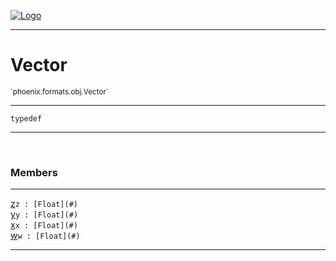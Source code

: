 
[![Logo](../../../../images/logo.png)](../../../../api/index.html)

---



<h1>Vector</h1>
<small>`phoenix.formats.obj.Vector`</small>



---

`typedef`

---

&nbsp;
&nbsp;



<h3>Members</h3> <hr/><span class="member apipage">
                <a name="z"><a class="lift" href="#z">z</a></a><code class="signature apipage">z : [Float](#)</code><br/></span>
            <span class="small_desc_flat"></span><span class="member apipage">
                <a name="y"><a class="lift" href="#y">y</a></a><code class="signature apipage">y : [Float](#)</code><br/></span>
            <span class="small_desc_flat"></span><span class="member apipage">
                <a name="x"><a class="lift" href="#x">x</a></a><code class="signature apipage">x : [Float](#)</code><br/></span>
            <span class="small_desc_flat"></span><span class="member apipage">
                <a name="w"><a class="lift" href="#w">w</a></a><code class="signature apipage">w : [Float](#)</code><br/></span>
            <span class="small_desc_flat"></span>







---

&nbsp;
&nbsp;
&nbsp;
&nbsp;